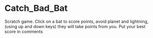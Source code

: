 # Catch_Bad_Bat
Scratch game. Click on a bat to score points, avoid planet and lightning, (using up and down keys) they will take points from you.  Put your best score in comments
